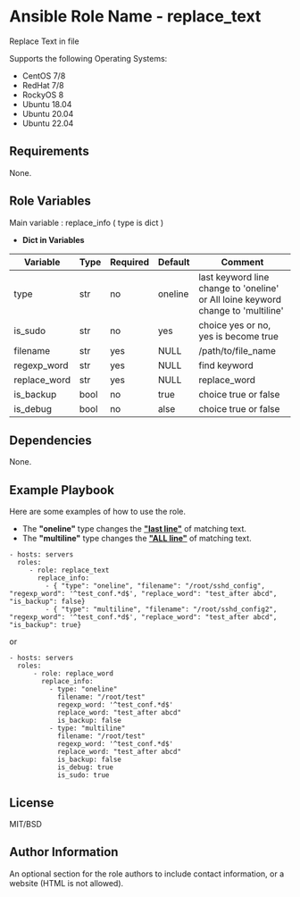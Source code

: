 

Ansible Role Name - replace_text
=========

Replace Text in file

Supports the following Operating Systems:
-  CentOS 7/8
-  RedHat 7/8
-  RockyOS 8
-  Ubuntu 18.04
-  Ubuntu 20.04
-  Ubuntu 22.04

Requirements
------------

None.

Role Variables
--------------

Main variable : replace_info ( type is dict )


- **Dict in Variables**

|Variable| Type| Required | Default | Comment |
|---|---|---|---|---|
|type         | str | no  | oneline | last keyword line change to 'oneline' or All loine keyword change to 'multiline'|
|is_sudo      | str | no  | yes     | choice yes or no, yes is become true |
|filename     | str | yes | NULL    | /path/to/file_name                   |
|regexp_word  | str | yes | NULL    | find keyword                         |
|replace_word | str | yes | NULL    | replace_word                         |
|is_backup    | bool| no  | true    | choice true or false                 |
|is_debug     | bool| no  | alse   | choice true or false                 |


Dependencies
------------

None.

Example Playbook
----------------
Here are some examples of how to use the role.

* The **"oneline"** type changes the **<u>"last line"</u>** of matching text.
* The **"multiline"** type changes the **<u>"ALL line"</u>** of matching text.

<cr> </cr>
<cr> </cr>

    - hosts: servers
      roles:
         - role: replace_text
           replace_info:
             - { "type": "oneline", "filename": "/root/sshd_config", "regexp_word": '^test_conf.*d$', "replace_word": "test_after abcd", "is_backup": false}
             - { "type": "multiline", "filename": "/root/sshd_config2", "regexp_word": '^test_conf.*d$', "replace_word": "test_after abcd", "is_backup": true}

or

    - hosts: servers
      roles:
          - role: replace_word
            replace_info:
              - type: "oneline"
                filename: "/root/test"
                regexp_word: '^test_conf.*d$'
                replace_word: "test_after abcd"
                is_backup: false
              - type: "multiline"
                filename: "/root/test"
                regexp_word: '^test_conf.*d$'
                replace_word: "test_after abcd"
                is_backup: false
                is_debug: true
                is_sudo: true




License
-------

MIT/BSD

Author Information
------------------

An optional section for the role authors to include contact information, or a website (HTML is not allowed).
